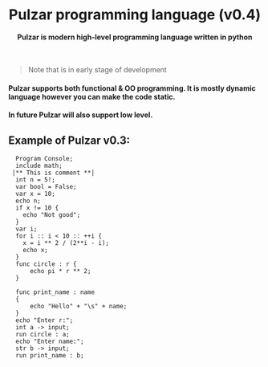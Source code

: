 <h1 align = 'center'> Pulzar programming language (v0.4)</h1>

<div align="center">
  <strong>Pulzar is modern high-level programming language written in python</strong>
</div>
<br><br>

> Note that  is in early stage of development

#### Pulzar supports both functional & OO programming. It is mostly dynamic language however you can make the code static.
#### In future Pulzar will also support low level.

## Example of Pulzar v0.3:
```pulzar
  Program Console;
  include math;
 |** This is comment **|
  int n = 5!;
  var bool = False;
  var x = 10;
  echo n;
  if x != 10 {
    echo "Not good";
  }
  var i;
  for i :: i < 10 :: ++i {
    x = i ** 2 / (2**i - i);
    echo x;
  }
  func circle : r { 
      echo pi * r ** 2;
  }

  func print_name : name 
  {
      echo "Hello" + "\s" + name;
  }
  echo "Enter r:";
  int a -> input;
  run circle : a;
  echo "Enter name:";
  str b -> input;
  run print_name : b;
```
